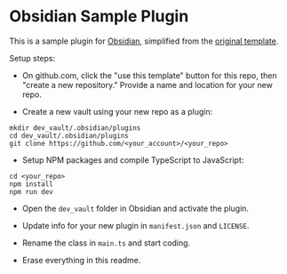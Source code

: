 # Obsidian Sample Plugin

This is a sample plugin for [Obsidian](https://obsidian.md), simplified from the
[original template](https://github.com/obsidianmd/obsidian-sample-plugin).

Setup steps:

- On github.com, click the "use this template" button for this repo, then "create a new repository."
  Provide a name and location for your new repo.

- Create a new vault using your new repo as a plugin:

```
mkdir dev_vault/.obsidian/plugins
cd dev_vault/.obsidian/plugins
git clone https://github.com/<your_account>/<your_repo>
```

- Setup NPM packages and compile TypeScript to JavaScript:

```
cd <your_repo>
npm install
npm run dev
```

- Open the `dev_vault` folder in Obsidian and activate the plugin.

- Update info for your new plugin in `manifest.json` and `LICENSE`.

- Rename the class in `main.ts` and start coding.

- Erase everything in this readme.
